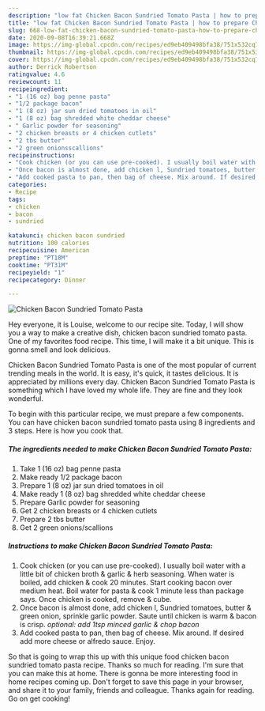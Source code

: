 ```yaml
---
description: "low fat Chicken Bacon Sundried Tomato Pasta | how to prepare Chicken Bacon Sundried Tomato Pasta"
title: "low fat Chicken Bacon Sundried Tomato Pasta | how to prepare Chicken Bacon Sundried Tomato Pasta"
slug: 668-low-fat-chicken-bacon-sundried-tomato-pasta-how-to-prepare-chicken-bacon-sundried-tomato-pasta
date: 2020-09-08T16:39:21.668Z
image: https://img-global.cpcdn.com/recipes/ed9eb409498bfa38/751x532cq70/chicken-bacon-sundried-tomato-pasta-recipe-main-photo.jpg
thumbnail: https://img-global.cpcdn.com/recipes/ed9eb409498bfa38/751x532cq70/chicken-bacon-sundried-tomato-pasta-recipe-main-photo.jpg
cover: https://img-global.cpcdn.com/recipes/ed9eb409498bfa38/751x532cq70/chicken-bacon-sundried-tomato-pasta-recipe-main-photo.jpg
author: Derrick Robertson
ratingvalue: 4.6
reviewcount: 11
recipeingredient:
- "1 (16 oz) bag penne pasta"
- "1/2 package bacon"
- "1 (8 oz) jar sun dried tomatoes in oil"
- "1 (8 oz) bag shredded white cheddar cheese"
- " Garlic powder for seasoning"
- "2 chicken breasts or 4 chicken cutlets"
- "2 tbs butter"
- "2 green onionsscallions"
recipeinstructions:
- "Cook chicken (or you can use pre-cooked). I usually boil water with a little bit of chicken broth &amp; garlic &amp; herb seasoning. When water is boiled, add chicken &amp; cook 20 minutes. Start cooking bacon over medium heat. Boil water for pasta &amp; cook 1 minute less than package says. Once chicken is cooked, remove &amp; cube."
- "Once bacon is almost done, add chicken l, Sundried tomatoes, butter &amp; green onion, sprinkle garlic powder. Saute until chicken is warm &amp; bacon is crisp. *optional: add 1tsp minced garlic &amp; chop bacon*"
- "Add cooked pasta to pan, then bag of cheese. Mix around. If desired add more cheese or alfredo sauce. Enjoy."
categories:
- Recipe
tags:
- chicken
- bacon
- sundried

katakunci: chicken bacon sundried 
nutrition: 100 calories
recipecuisine: American
preptime: "PT18M"
cooktime: "PT31M"
recipeyield: "1"
recipecategory: Dinner

---
```



![Chicken Bacon Sundried Tomato Pasta](https://img-global.cpcdn.com/recipes/ed9eb409498bfa38/751x532cq70/chicken-bacon-sundried-tomato-pasta-recipe-main-photo.jpg)

Hey everyone, it is Louise, welcome to our recipe site. Today, I will show you a way to make a creative dish, chicken bacon sundried tomato pasta. One of my favorites food recipe. This time, I will make it a bit unique. This is gonna smell and look delicious.



Chicken Bacon Sundried Tomato Pasta is one of the most popular of current trending meals in the world. It is easy, it's quick, it tastes delicious. It is appreciated by millions every day. Chicken Bacon Sundried Tomato Pasta is something which I have loved my whole life. They are fine and they look wonderful.


To begin with this particular recipe, we must prepare a few components. You can have chicken bacon sundried tomato pasta using 8 ingredients and 3 steps. Here is how you cook that.

<!--inarticleads1-->

##### The ingredients needed to make Chicken Bacon Sundried Tomato Pasta:

1. Take 1 (16 oz) bag penne pasta
1. Make ready 1/2 package bacon
1. Prepare 1 (8 oz) jar sun dried tomatoes in oil
1. Make ready 1 (8 oz) bag shredded white cheddar cheese
1. Prepare  Garlic powder for seasoning
1. Get 2 chicken breasts or 4 chicken cutlets
1. Prepare 2 tbs butter
1. Get 2 green onions/scallions




<!--inarticleads2-->

##### Instructions to make Chicken Bacon Sundried Tomato Pasta:

1. Cook chicken (or you can use pre-cooked). I usually boil water with a little bit of chicken broth &amp; garlic &amp; herb seasoning. When water is boiled, add chicken &amp; cook 20 minutes. Start cooking bacon over medium heat. Boil water for pasta &amp; cook 1 minute less than package says. Once chicken is cooked, remove &amp; cube.
1. Once bacon is almost done, add chicken l, Sundried tomatoes, butter &amp; green onion, sprinkle garlic powder. Saute until chicken is warm &amp; bacon is crisp. *optional: add 1tsp minced garlic &amp; chop bacon*
1. Add cooked pasta to pan, then bag of cheese. Mix around. If desired add more cheese or alfredo sauce. Enjoy.




So that is going to wrap this up with this unique food chicken bacon sundried tomato pasta recipe. Thanks so much for reading. I'm sure that you can make this at home. There is gonna be more interesting food in home recipes coming up. Don't forget to save this page in your browser, and share it to your family, friends and colleague. Thanks again for reading. Go on get cooking!
